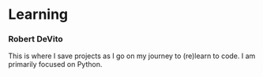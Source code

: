 # Learning
### Robert DeVito
This is where I save projects as I go on my journey to (re)learn to code. I am primarily focused on Python.
